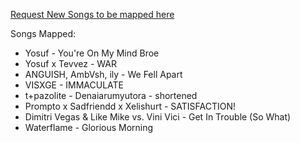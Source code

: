 [Request New Songs to be mapped here](https://github.com/ProvidedTimmy/My-Osu-Songs/issues/new/choose)

Songs Mapped:

- Yosuf - You're On My Mind Broe
- Yosuf x Tevvez - WAR
- ANGUISH, AmbVsh, ily - We Fell Apart
- VISXGE - IMMACULATE
- t+pazolite - Denaiarumyutora - shortened
- Prompto x Sadfriendd x Xelishurt - SATISFACTION!
- Dimitri Vegas & Like Mike vs. Vini Vici - Get In Trouble (So What)
-  Waterflame - Glorious Morning 
